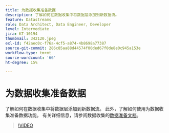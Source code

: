 ```yaml
---
title: 为数据收集准备数据
description: 了解如何在数据收集中将数据层添加到新数据流。
feature: Datastreams
role: Data Architect, Data Engineer, Developer
level: Intermediate
jira: KT-10194
thumbnail: 342120.jpeg
exl-id: f42aec0c-f76a-4cf5-a874-4b8698a77387
source-git-commit: 286c85aa88d44574f00ded67f0de8e0c945a153e
workflow-type: tm+mt
source-wordcount: '66'
ht-degree: 15%

---
```


# 为数据收集准备数据

了解如何在数据收集中将数据层添加到新数据流。 此外，了解如何使用为数据收集准备数据功能。 有关详细信息，请参阅数据收集的[数据准备文档](https://experienceleague.adobe.com/docs/experience-platform/edge/fundamentals/datastreams.html?lang=zh-Hans#data-prep)。

>[!VIDEO](https://video.tv.adobe.com/v/342120/?learn=on&enablevpops)
